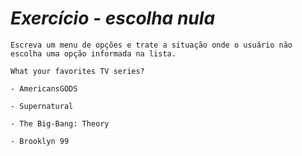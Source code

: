 # _Exercício - escolha nula_

```
Escreva um menu de opções e trate a situação onde o usuário não escolha uma opção informada na lista.

What your favorites TV series? 

- AmericansGODS

- Supernatural

- The Big-Bang: Theory

- Brooklyn 99 
```
